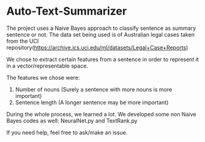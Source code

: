 # Auto-Text-Summarizer

The project uses a Naive Bayes approach to classify sentence as summary sentence or not.
The data set being used is of Australian legal cases taken from the UCI repository(https://archive.ics.uci.edu/ml/datasets/Legal+Case+Reports)

We chose to extract certain features from a sentence in order to represent it in a vector/representable space.

The features we chose were:
1. Number of nouns (Surely a sentence with more nouns is more important)
2. Sentence length (A longer sentence may be more important)

During the whole process, we learned a lot.
We developed some non Naive Bayes codes as well: NeuralNet.py and TextRank.py

If you need help, feel free to ask/make an issue.
